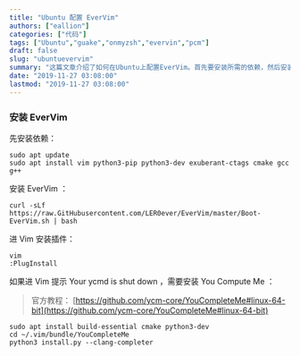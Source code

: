 ```yaml
---
title: "Ubuntu 配置 EverVim"
authors: ["eallion"]
categories: ["代码"]
tags: ["Ubuntu","guake","onmyzsh","evervin","pcm"]
draft: false
slug: "ubuntuevervim"
summary: "这篇文章介绍了如何在Ubuntu上配置EverVim。首先要安装所需的依赖，然后安装EverVim。接下来，在Vim中安装插件。如果出现提示需要安装You Compute Me, 则可以参考官方教程进行安装。"
date: "2019-11-27 03:08:00"
lastmod: "2019-11-27 03:08:00"
---
```


### 安装 EverVim

先安装依赖：

```
sudo apt update
sudo apt install vim python3-pip python3-dev exuberant-ctags cmake gcc g++
```

安装 EverVim ：

```
curl -sLf https://raw.GitHubusercontent.com/LER0ever/EverVim/master/Boot-EverVim.sh | bash
```

进 Vim 安装插件：

```
vim
:PlugInstall
```

如果进 Vim 提示 Your ycmd is shut down ，需要安装 You Compute Me ：

> 官方教程： [https://github.com/ycm-core/YouCompleteMe#linux-64-bit](https://github.com/ycm-core/YouCompleteMe#linux-64-bit)

```
sudo apt install build-essential cmake python3-dev
cd ~/.vim/bundle/YouCompleteMe
python3 install.py --clang-completer
```

